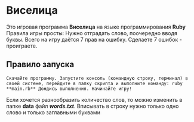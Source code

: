 # Виселица

Это игровая программа **Виселица** на языке программирования **Ruby**
Правила игры просты:
Нужно отградать слово, поочередно вводя буквы. Всего на игру даётся 7 прав на ошибку. Сделаете 7 ошибок - проиграете.

## Правило запуска
```Скачайте программу. Запустите консоль (командную строку, терминал) в своей системе, перейдите в папку скрипта и выполните команду: ruby **main.rb** Дождись выполнения. Начинайте игру!```

Если хочется разнообразить количество слов, то можно изменить в папке **data** файл ***words.txt***. Вписывать в строку нужно только одно слово и только заглавными буквами
